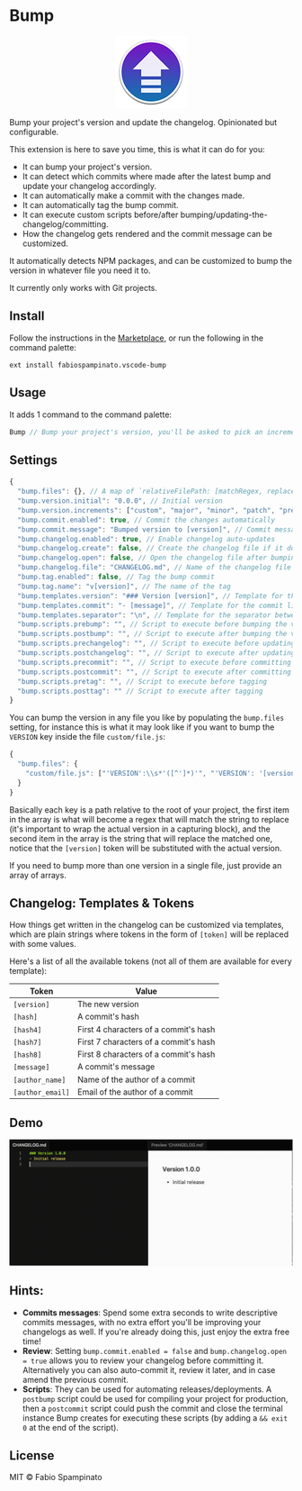 # Bump

<p align="center">
	<img src="https://raw.githubusercontent.com/fabiospampinato/vscode-bump/master/resources/logo-128x128.png" alt="Logo">
</p>

Bump your project's version and update the changelog. Opinionated but configurable.

This extension is here to save you time, this is what it can do for you:
- It can bump your project's version.
- It can detect which commits where made after the latest bump and update your changelog accordingly.
- It can automatically make a commit with the changes made.
- It can automatically tag the bump commit.
- It can execute custom scripts before/after bumping/updating-the-changelog/committing.
- How the changelog gets rendered and the commit message can be customized.

It automatically detects NPM packages, and can be customized to bump the version in whatever file you need it to.

It currently only works with Git projects.

## Install

Follow the instructions in the [Marketplace](https://marketplace.visualstudio.com/items?itemName=fabiospampinato.vscode-bump), or run the following in the command palette:

```shell
ext install fabiospampinato.vscode-bump
```

## Usage

It adds 1 command to the command palette:

```js
Bump // Bump your project's version, you'll be asked to pick an increment between "major", "minor", "patch" etc.
```

## Settings

```js
{
  "bump.files": {}, // A map of `relativeFilePath: [matchRegex, replacementText]`
  "bump.version.initial": "0.0.0", // Initial version
  "bump.version.increments": ["custom", "major", "minor", "patch", "premajor", "preminor", "prepatch", "prerelease"], // List of available increments to pick from
  "bump.commit.enabled": true, // Commit the changes automatically
  "bump.commit.message": "Bumped version to [version]", // Commit message
  "bump.changelog.enabled": true, // Enable changelog auto-updates
  "bump.changelog.create": false, // Create the changelog file if it doesn't exist
  "bump.changelog.open": false, // Open the changelog file after bumping
  "bump.changelog.file": "CHANGELOG.md", // Name of the changelog file
  "bump.tag.enabled": false, // Tag the bump commit
  "bump.tag.name": "v[version]", // The name of the tag
  "bump.templates.version": "### Version [version]", // Template for the version line
  "bump.templates.commit": "- [message]", // Template for the commit line
  "bump.templates.separator": "\n", // Template for the separator between versions sections
  "bump.scripts.prebump": "", // Script to execute before bumping the version
  "bump.scripts.postbump": "", // Script to execute after bumping the version
  "bump.scripts.prechangelog": "", // Script to execute before updating the changelog
  "bump.scripts.postchangelog": "", // Script to execute after updating the changelog
  "bump.scripts.precommit": "", // Script to execute before committing
  "bump.scripts.postcommit": "", // Script to execute after committing
  "bump.scripts.pretag": "", // Script to execute before tagging
  "bump.scripts.posttag": "" // Script to execute after tagging
}
```

You can bump the version in any file you like by populating the `bump.files` setting, for instance this is what it may look like if you want to bump the `VERSION` key inside the file `custom/file.js`:

```js
{
  "bump.files": {
    "custom/file.js": ["'VERSION':\\s*'([^']*)'", "'VERSION': '[version]'"]
  }
}
```

Basically each key is a path relative to the root of your project, the first item in the array is what will become a regex that will match the string to replace (it's important to wrap the actual version in a capturing block), and the second item in the array is the string that will replace the matched one, notice that the `[version]` token will be substituted with the actual version.

If you need to bump more than one version in a single file, just provide an array of arrays.

## Changelog: Templates & Tokens

How things get written in the changelog can be customized via templates, which are plain strings where tokens in the form of `[token]` will be replaced with some values.

Here's a list of all the available tokens (not all of them are available for every template):

| Token            | Value                                 |
|------------------|---------------------------------------|
| `[version]`      | The new version                       |
| `[hash]`         | A commit's hash                       |
| `[hash4]`        | First 4 characters of a commit's hash |
| `[hash7]`        | First 7 characters of a commit's hash |
| `[hash8]`        | First 8 characters of a commit's hash |
| `[message]`      | A commit's message                    |
| `[author_name]`  | Name of the author of a commit        |
| `[author_email]` | Email of the author of a commit       |

## Demo

![Demo](resources/demo.gif)

## Hints:

- **Commits messages**: Spend some extra seconds to write descriptive commits messages, with no extra effort you'll be improving your changelogs as well. If you're already doing this, just enjoy the extra free time!
- **Review**: Setting `bump.commit.enabled = false` and `bump.changelog.open = true` allows you to review your changelog before committing it. Alternatively you can also auto-commit it, review it later, and in case amend the previous commit.
- **Scripts**: They can be used for automating releases/deployments. A `postbump` script could be used for compiling your project for production, then a `postcommit` script could push the commit and close the terminal instance Bump creates for executing these scripts (by adding a `&& exit 0` at the end of the script).

## License

MIT © Fabio Spampinato
